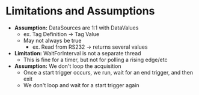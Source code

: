 # Limitations and Assumptions

- **Assumption:** DataSources are 1:1 with DataValues
  - ex. Tag Definition -> Tag Value
  - May not always be true
    - ex. Read from RS232 -> returns several values
- **Limitation:** WaitForInterval is not a separate thread 
  - This is fine for a timer, but not for polling a rising edge/etc
- **Assumption:** We don't loop the acquisition
  - Once a start trigger occurs, we run, wait for an end trigger, and then exit
  - We don't loop and wait for a start trigger again